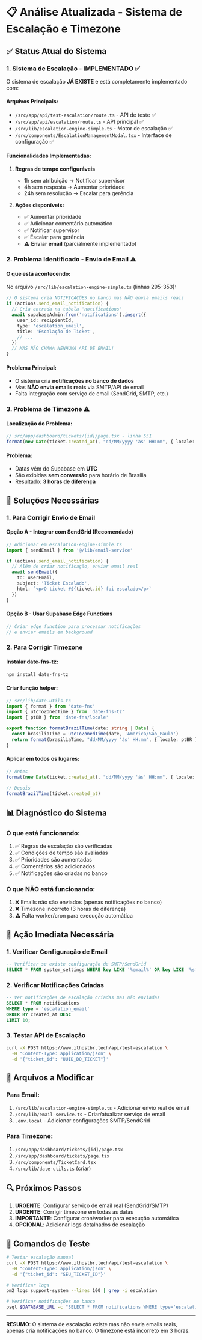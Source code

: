 # 📋 Análise Atualizada - Sistema de Escalação e Timezone

## ✅ Status Atual do Sistema

### 1. **Sistema de Escalação - IMPLEMENTADO** ✅

O sistema de escalação **JÁ EXISTE** e está completamente implementado com:

#### **Arquivos Principais:**
- `/src/app/api/test-escalation/route.ts` - API de teste ✅
- `/src/app/api/escalation/route.ts` - API principal ✅
- `/src/lib/escalation-engine-simple.ts` - Motor de escalação ✅
- `/src/components/EscalationManagementModal.tsx` - Interface de configuração ✅

#### **Funcionalidades Implementadas:**
1. **Regras de tempo configuráveis**
   - 1h sem atribuição → Notificar supervisor
   - 4h sem resposta → Aumentar prioridade
   - 24h sem resolução → Escalar para gerência

2. **Ações disponíveis:**
   - ✅ Aumentar prioridade
   - ✅ Adicionar comentário automático
   - ✅ Notificar supervisor
   - ✅ Escalar para gerência
   - ⚠️ **Enviar email** (parcialmente implementado)

### 2. **Problema Identificado - Envio de Email** ⚠️

#### **O que está acontecendo:**
No arquivo `/src/lib/escalation-engine-simple.ts` (linhas 295-353):

```typescript
// O sistema cria NOTIFICAÇÕES no banco mas NÃO envia emails reais
if (actions.send_email_notification) {
  // Cria entrada na tabela 'notifications'
  await supabaseAdmin.from('notifications').insert({
    user_id: recipientId,
    type: 'escalation_email',
    title: 'Escalação de Ticket',
    // ...
  })
  // MAS NÃO CHAMA NENHUMA API DE EMAIL!
}
```

#### **Problema Principal:**
- O sistema cria **notificações no banco de dados**
- Mas **NÃO envia emails reais** via SMTP/API de email
- Falta integração com serviço de email (SendGrid, SMTP, etc.)

### 3. **Problema de Timezone** ⚠️

#### **Localização do Problema:**
```typescript
// src/app/dashboard/tickets/[id]/page.tsx - linha 551
format(new Date(ticket.created_at), "dd/MM/yyyy 'às' HH:mm", { locale: ptBR })
```

#### **Problema:**
- Datas vêm do Supabase em **UTC**
- São exibidas **sem conversão** para horário de Brasília
- Resultado: **3 horas de diferença**

## 🔧 Soluções Necessárias

### 1. **Para Corrigir Envio de Email**

#### **Opção A - Integrar com SendGrid (Recomendado)**
```typescript
// Adicionar em escalation-engine-simple.ts
import { sendEmail } from '@/lib/email-service'

if (actions.send_email_notification) {
  // Além de criar notificação, enviar email real
  await sendEmail({
    to: userEmail,
    subject: 'Ticket Escalado',
    html: `<p>O ticket #${ticket.id} foi escalado</p>`
  })
}
```

#### **Opção B - Usar Supabase Edge Functions**
```typescript
// Criar edge function para processar notificações
// e enviar emails em background
```

### 2. **Para Corrigir Timezone**

#### **Instalar date-fns-tz:**
```bash
npm install date-fns-tz
```

#### **Criar função helper:**
```typescript
// src/lib/date-utils.ts
import { format } from 'date-fns'
import { utcToZonedTime } from 'date-fns-tz'
import { ptBR } from 'date-fns/locale'

export function formatBrazilTime(date: string | Date) {
  const brasiliaTime = utcToZonedTime(date, 'America/Sao_Paulo')
  return format(brasiliaTime, "dd/MM/yyyy 'às' HH:mm", { locale: ptBR })
}
```

#### **Aplicar em todos os lugares:**
```typescript
// Antes
format(new Date(ticket.created_at), "dd/MM/yyyy 'às' HH:mm", { locale: ptBR })

// Depois  
formatBrazilTime(ticket.created_at)
```

## 📊 Diagnóstico do Sistema

### **O que está funcionando:**
1. ✅ Regras de escalação são verificadas
2. ✅ Condições de tempo são avaliadas
3. ✅ Prioridades são aumentadas
4. ✅ Comentários são adicionados
5. ✅ Notificações são criadas no banco

### **O que NÃO está funcionando:**
1. ❌ Emails não são enviados (apenas notificações no banco)
2. ❌ Timezone incorreto (3 horas de diferença)
3. ⚠️ Falta worker/cron para execução automática

## 🚨 Ação Imediata Necessária

### **1. Verificar Configuração de Email**
```sql
-- Verificar se existe configuração de SMTP/SendGrid
SELECT * FROM system_settings WHERE key LIKE '%email%' OR key LIKE '%smtp%';
```

### **2. Verificar Notificações Criadas**
```sql
-- Ver notificações de escalação criadas mas não enviadas
SELECT * FROM notifications 
WHERE type = 'escalation_email' 
ORDER BY created_at DESC 
LIMIT 10;
```

### **3. Testar API de Escalação**
```bash
curl -X POST https://www.ithostbr.tech/api/test-escalation \
  -H "Content-Type: application/json" \
  -d '{"ticket_id": "UUID_DO_TICKET"}'
```

## 📝 Arquivos a Modificar

### **Para Email:**
1. `/src/lib/escalation-engine-simple.ts` - Adicionar envio real de email
2. `/src/lib/email-service.ts` - Criar/atualizar serviço de email
3. `.env.local` - Adicionar configurações SMTP/SendGrid

### **Para Timezone:**
1. `/src/app/dashboard/tickets/[id]/page.tsx`
2. `/src/app/dashboard/tickets/page.tsx`
3. `/src/components/TicketCard.tsx`
4. `/src/lib/date-utils.ts` (criar)

## 🔍 Próximos Passos

1. **URGENTE**: Configurar serviço de email real (SendGrid/SMTP)
2. **URGENTE**: Corrigir timezone em todas as datas
3. **IMPORTANTE**: Configurar cron/worker para execução automática
4. **OPCIONAL**: Adicionar logs detalhados de escalação

## 📌 Comandos de Teste

```bash
# Testar escalação manual
curl -X POST https://www.ithostbr.tech/api/test-escalation \
  -H "Content-Type: application/json" \
  -d '{"ticket_id": "SEU_TICKET_ID"}'

# Verificar logs
pm2 logs support-system --lines 100 | grep -i escalation

# Verificar notificações no banco
psql $DATABASE_URL -c "SELECT * FROM notifications WHERE type='escalation_email' LIMIT 5;"
```

---

**RESUMO**: O sistema de escalação existe mas não envia emails reais, apenas cria notificações no banco. O timezone está incorreto em 3 horas.